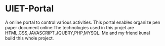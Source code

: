 # UIET-Portal
A online portal to control various activities.
This portal enables organize pen paper document online.The technologies used in this projet are HTML,CSS,JAVASCRIPT,JQUERY,PHP,MYSQL. Me and my friend kunal build this whole project.   
